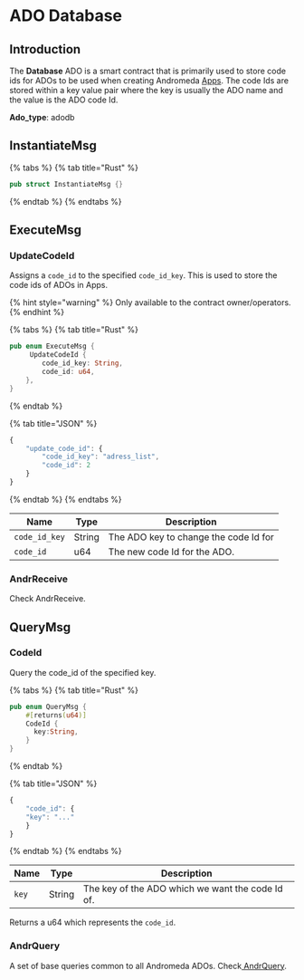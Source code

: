 # ADO Database

## Introduction

The **Database** ADO is a smart contract that is primarily used to store code ids for ADOs to be used when creating Andromeda [Apps](../smart-contracts/andromeda-apps/app.md). The code Ids are stored within a key value pair where the key is usually the ADO name and the value is the ADO code Id.

**Ado\_type**: adodb

## InstantiateMsg

{% tabs %}
{% tab title="Rust" %}
```rust
pub struct InstantiateMsg {}
```
{% endtab %}
{% endtabs %}

## ExecuteMsg

### UpdateCodeId

Assigns a `code_id` to the specified `code_id_key`. This is used to store the code ids of ADOs in Apps.

{% hint style="warning" %}
Only available to the contract owner/operators.
{% endhint %}

{% tabs %}
{% tab title="Rust" %}
```rust
pub enum ExecuteMsg {
     UpdateCodeId {
        code_id_key: String,
        code_id: u64,
    },
}
```
{% endtab %}

{% tab title="JSON" %}
```javascript
{
    "update_code_id": {
        "code_id_key": "adress_list",
        "code_id": 2
    }
}
```
{% endtab %}
{% endtabs %}

| Name          | Type   | Description                           |
| ------------- | ------ | ------------------------------------- |
| `code_id_key` | String | The ADO key to change the code Id for |
| `code_id`     | u64    | The new code Id for the ADO.          |

### AndrReceive

Check AndrReceive.

## QueryMsg

### CodeId

Query the code\_id of the specified key.

{% tabs %}
{% tab title="Rust" %}
```rust
pub enum QueryMsg {
    #[returns(u64)]
    CodeId {
      key:String,
    }
}
```
{% endtab %}

{% tab title="JSON" %}
```javascript
{
    "code_id": {
    "key": "..."
    }
}
```
{% endtab %}
{% endtabs %}

| Name  | Type   | Description                                      |
| ----- | ------ | ------------------------------------------------ |
| `key` | String | The key of the ADO which we want the code Id of. |

Returns a u64 which represents the `code_id`.

### AndrQuery

A set of base queries common to all Andromeda ADOs. Check[ AndrQuery](../platform-and-framework/andromeda-digital-objects/ado-base.md#andrquery).
